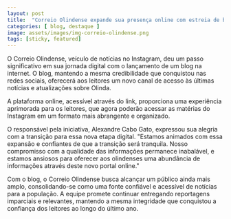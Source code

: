 ```yaml
---
layout: post
title:  "Correio Olindense expande sua presença online com estreia de blog de notícias na internet"
categories: [ blog, destaque ]
image: assets/images/img-correio-olindense.png
tags: [sticky, featured]
---
```

O Correio Olindense, veículo de notícias no Instagram, deu um passo significativo em sua jornada digital com o lançamento de um blog na internet. O blog, mantendo a mesma credibilidade que conquistou nas redes sociais, oferecerá aos leitores um novo canal de acesso às últimas notícias e atualizações sobre Olinda.

A plataforma online, acessível através do link, proporciona uma experiência aprimorada para os leitores, que agora poderão acessar as matérias do Instagram em um formato mais abrangente e organizado.

O responsável pela iniciativa, Alexandre Cabo Gato, expressou sua alegria com a transição para essa nova etapa digital. "Estamos animados com essa expansão e confiantes de que a transição será tranquila. Nosso compromisso com a qualidade das informações permanece inabalável, e estamos ansiosos para oferecer aos olindenses uma abundância de informações através deste novo portal online."

Com o blog, o Correio Olindense busca alcançar um público ainda mais amplo, consolidando-se como uma fonte confiável e acessível de notícias para a população. A equipe promete continuar entregando reportagens imparciais e relevantes, mantendo a mesma integridade que conquistou a confiança dos leitores ao longo do último ano.